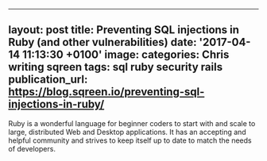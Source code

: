   - --
layout: post
title: Preventing SQL injections in Ruby (and other vulnerabilities)
date: '2017-04-14 11:13:30 +0100'
image:
categories: Chris writing sqreen
tags:  sql ruby security rails
publication_url: https://blog.sqreen.io/preventing-sql-injections-in-ruby/
---

Ruby is a wonderful language for beginner coders to start with and scale to large, distributed Web and Desktop applications. It has an accepting and helpful community and strives to keep itself up to date to match the needs of developers.
